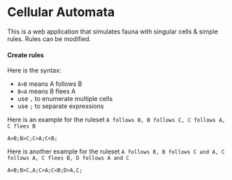 # Cellular Automata

This is a web application that simulates fauna with singular cells & simple rules.
Rules can be modified.


#### Create rules

Here is the syntax:
* `A>B` means A follows B
* `B<A` means B flees A
* use `,` to enumerate multiple cells
* use `;` to separate expressions  



Here is an example for the ruleset `A follows B, B follows C, C follows A, C flees B`
```
A>B;B>C;C>A;C<B;
```

Here is another example for the ruleset `A follows B, B follows C and A, C follows A, C flees B, D follows A and C`
```
A>B;B>C,A;C>A;C<B;D>A,C;
```